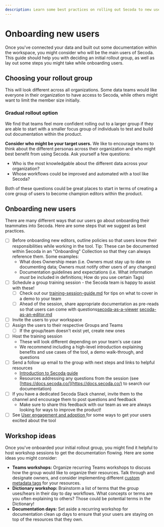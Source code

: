 ```yaml
---
description: Learn some best practices on rolling out Secoda to new users.
---
```


# Onboarding new users

Once you've connected your data and built out some documentation within the workspace, you might consider who will be the main users of Secoda. This guide should help you with deciding an initial rollout group, as well as lay out some steps you might take while onboarding users.

## Choosing your rollout group

This will look different across all organizations. Some data teams would like everyone in their organization to have access to Secoda, while others might want to limit the member size initially.

### Gradual rollout option

We find that teams feel more confident rolling out to a larger group if they are able to start with a smaller focus group of individuals to test and build out documentation within the product.

**Consider who might be your target users.** We like to encourage teams to think about the different personas across their organization and who might best benefit from using Secoda. Ask yourself a few questions:

* Who is the most knowledgable about the different data across your organization?&#x20;
* Whose workflows could be improved and automated with a tool like Secoda?

Both of these questions could be great places to start in terms of creating a core group of users to become champion editors within the product.

## Onboarding new users

There are many different ways that our users go about onboarding their teammates into Secoda. Here are some steps that we suggest as best practices.

* [ ] Before onboarding new editors, outline policies so that users know their responsibilities while working in the tool. Tip: These can be documented within Secoda in an "Onboarding" Collection so that they can always reference them. Some examples:
  * What does Ownership mean (i.e. Owners must stay up to date on documenting data; Owners must notify other users of any changes)
  * Documentation guidelines and expectations (i.e. What information _must_ be included in definitions; How do you use certain Tags)
* [ ] Schedule a group training session - the Secoda team is happy to assist with these!
  * [ ] Check out our [training-session-guide.md](training-session-guide.md "mention") for tips on what to cover in a demo to your team
  * [ ] Ahead of the session, share appropriate documentation as pre-reads so that users can come with questions[secoda-as-a-viewer](../../../../getting-started/secoda-as-a-viewer/ "mention") [secoda-as-an-editor.md](../../../../getting-started/secoda-as-an-editor.md "mention")
* [ ] Invite the users to your workspace
* [ ] Assign the users to their respective Groups and Teams
  * [ ] If the group/team doesn't exist yet, create new ones
* [ ] Host the training session&#x20;
  * These will look different depending on your team's use case
  * We recommend including a high-level introduction explaining benefits and use cases of the tool, a demo walk-through, and questions
* [ ] Send a follow up email to the group with next steps and links to helpful resources
  * [Introduction to Secoda guide](https://secoda.notion.site/Secoda-Intro-Guide-277512fb0c224b8a920fa0b099a26810)
  * Resources addressing any questions from the session (see [https://docs.secoda.co/](https://docs.secoda.co/) to search our documentation)
* [ ] If you have a dedicated Secoda Slack channel, invite them to the channel and encourage them to post questions and feedback
  * Make sure to share this feedback with our team as we are always looking for ways to improve the product!
* [ ] See [User engagement and adoption ](../../../../getting-started/secoda-as-an-admin/user-engagement-and-adoption.md)for some ways to get your users excited about the tool

## Workshop ideas

Once you've onboarded your initial rollout group, you might find it helpful to host workshop sessions to get the documentation flowing. Here are some ideas you might consider:

* **Teams workshops:** Organize recurring Teams workshops to discuss how the group would like to organize their resources. Talk through and designate owners, and consider implementing different [custom metadata tags](../../../../resource-and-metadata-management/custom-tags.md) for your resources.
* **Dictionary workshop:** Brainstorm a list of terms that the group uses/hears in their day to day workflows. What concepts or terms are you often explaining to others? Those could be potential terms in the Dictionary!
* **Documentation days:** Set aside a recurring workshop for documentation clean up days to ensure that your users are staying on top of the resources that they own.

###

